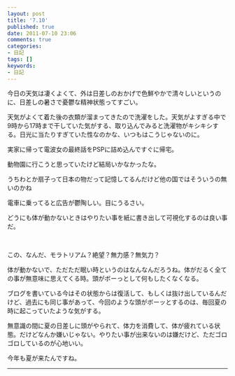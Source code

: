 ```yaml
---
layout: post
title: '7.10'
published: true
date: 2011-07-10 23:06
comments: true
categories:
- 日記
tags: []
keywords:
- 日記
---
```

今日の天気は凄くよくて、外は日差しのおかげで色鮮やかで清々しいというのに、日差しの暑さで憂鬱な精神状態ってすごい。

天気がよくて着た後の衣類が溜まってきたので洗濯をした。天気がよすぎる中で9時から17時まで干していた気がする、取り込んでみると洗濯物がキシキシする。日光に当たりすぎていた性なのかな、いつもはこうじゃないのに。

実家に帰って電波女の最終話をPSPに詰め込んですぐに帰宅。

動物園に行こうと思っていたけど結局いかなかったな。

うちわとか扇子って日本の物だって記憶してるんだけど他の国ではそういうの無いのかね

電車に乗ってると広告が鬱陶しい。目にうるさい。

どうにも体が動かないときはやりたい事を紙に書き出して可視化するのは良い事だ。

&nbsp;

この、なんだ、モラトリアム？絶望？無力感？無気力？

体が動かないで、ただただ眠い時というのはなんなんだろうね。体がだるく全ての事が無意味に思えてくる時。頭がボーっとして何もしたくなくなる。

ブログを書いている今はその状態からは復活して、もしくは抜け出しているんだけど、過去にも同じ事があって、今回のような頭がボーッとするのは、毎回夏の時に起こっていたような気がする。

無意識の間に夏の日差しに頭がやられて、体力を消費して、体が疲れている状態。だけどなんか嫌いじゃない。やりたい事が出来ないのは嫌だけど、ただゴロゴロしているのが心地いい。

今年も夏が来たんですね。

---

